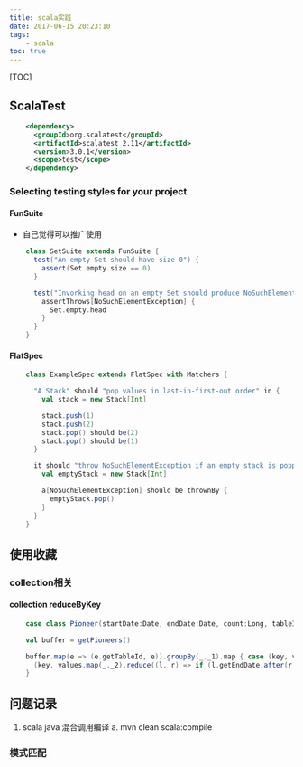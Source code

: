 ```yaml
---
title: scala实践
date: 2017-06-15 20:23:10
tags:
    - scala
toc: true
---
```


[TOC]



## ScalaTest
``` xml
    <dependency>
      <groupId>org.scalatest</groupId>
      <artifactId>scalatest_2.11</artifactId>
      <version>3.0.1</version>
      <scope>test</scope>
    </dependency>
```

### Selecting testing styles for your project
#### FunSuite
- 自己觉得可以推广使用
``` scala
    class SetSuite extends FunSuite {
      test("An empty Set should have size 0") {
        assert(Set.empty.size == 0)
      }

      test("Invorking head on an empty Set should produce NoSuchElementException") {
        assertThrows[NoSuchElementException] {
          Set.empty.head
        }
      }
    }
```

#### FlatSpec
``` scala
    class ExampleSpec extends FlatSpec with Matchers {

      "A Stack" should "pop values in last-in-first-out order" in {
        val stack = new Stack[Int]

        stack.push(1)
        stack.push(2)
        stack.pop() should be(2)
        stack.pop() should be(1)
      }

      it should "throw NoSuchElementException if an empty stack is popped" in {
        val emptyStack = new Stack[Int]

        a[NoSuchElementException] should be thrownBy {
          emptyStack.pop()
        }
      }
    }
```


## 使用收藏
### collection相关
#### collection reduceByKey
``` scala
    case class Pioneer(startDate:Date, endDate:Date, count:Long, tableId:Int)

    val buffer = getPioneers()

    buffer.map(e => (e.getTableId, e)).groupBy(_._1).map { case (key, values) =>
      (key, values.map(_._2).reduce((l, r) => if (l.getEndDate.after(r.getEndDate)) l else r))
    }
```



## 问题记录
1. scala java 混合调用编译
  a. mvn clean scala:compile



### 模式匹配
